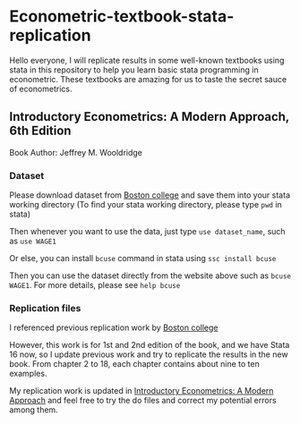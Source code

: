 # Econometric-textbook-stata-replication

Hello everyone, I will replicate results in some well-known textbooks using stata in this repository to help you learn basic stata programming in econometric. These textbooks are amazing for us to taste the secret sauce of econometrics. 

## Introductory Econometrics: A Modern Approach, 6th Edition

Book Author: Jeffrey M. Wooldridge 

### Dataset 

Please download dataset from [Boston college](http://fmwww.bc.edu/ec-p/data/wooldridge/datasets.list.html) and save them into your stata working directory (To find your stata working directory, please type `pwd` in stata)

Then whenever you want to use the data, just type `use dataset_name`, such as `use WAGE1`

Or else, you can install `bcuse` command in stata using `ssc install bcuse`

Then you can use the dataset directly from the website above such as `bcuse WAGE1`. For more details, please see `help bcuse`

### Replication files 

I referenced previous replication work by [Boston college](http://fmwww.bc.edu/gstat/examples/wooldridge/wooldridge.html)

However, this work is for 1st and 2nd edition of the book, and we have Stata 16 now, so I update previous work and try to replicate the results in the new book. From chapter 2 to 18, each chapter contains about nine to ten examples.

My replication work is updated in [Introductory Econometrics: A Modern Approach](https://github.com/Econtech/-Econometric-textbook-stata-replication/tree/master/Introductory%20Econometrics%20A%20Modern%20Approach) and feel free to try the do files and correct my potential errors among them.  

